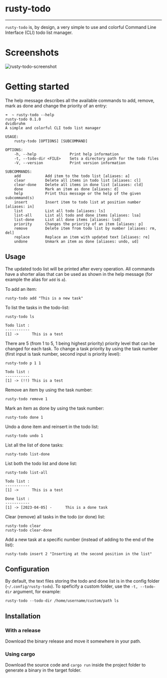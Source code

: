 # rusty-todo
------------
```rusty-todo``` is, by design, a very simple to use and colorful Command Line Interface (CLI) todo list manager.

# Screenshots

![rusty-todo-screenshot](images/rusty-todo-ls.png)

# Getting started

The help message describes all the available commands to add, remove, mark as done and change the priority of an entry:

```
➜  ~ rusty-todo --help
rusty-todo 0.1.0
dvidbruhm
A simple and colorful CLI todo list manager

USAGE:
    rusty-todo [OPTIONS] [SUBCOMMAND]

OPTIONS:
    -h, --help               Print help information
    -t, --todo-dir <FILE>    Sets a directory path for the todo files
    -V, --version            Print version information

SUBCOMMANDS:
    add           Add item to the todo list [aliases: a]
    clear         Delete all items in todo list [aliases: cl]
    clear-done    Delete all items in done list [aliases: cld]
    done          Mark an item as done [aliases: d]
    help          Print this message or the help of the given subcommand(s)
    insert        Insert item to todo list at position number [aliases: in]
    list          List all todo [aliases: ls]
    list-all      List all todo and done items [aliases: lsa]
    list-done     List all done items [aliases: lsd]
    priority      Changes the priority of an item [aliases: p]
    remove        Delete item from todo list by number [aliases: rm, del]
    replace       Replace an item with updated text [aliases: re]
    undone        Unmark an item as done [aliases: undo, ud]
```

## Usage

The updated todo list will be printed after every operation. All commands have a shorter alias that can be used as shown in the help message (for example the alias for ```add``` is ```a```).

To add an item:
```
rusty-todo add "This is a new task"
```

To list the tasks in the todo-list:
```
rusty-todo ls

Todo list : 
-----------
[1] ->      This is a test
```

There are 5 (from 1 to 5, 1 being highest priority) priority level that can be changed for each task. To change a task priority by using the task number (first input is task number, second input is priority level):
```
rusty-todo p 1 1

Todo list : 
-----------
[1] -> (!!) This is a test
```

Remove an item by using the task number:
```
rusty-todo remove 1
```

Mark an item as done by using the task number:
```
rusty-todo done 1
```

Undo a done item and reinsert in the todo list:
```
rusty-todo undo 1
```

List all the list of done tasks:
```
rusty-todo list-done
```

List both the todo list and done list:
```
rusty-todo list-all

Todo list : 
-----------
[1] ->      This is a test

Done list : 
-----------
[1] -> [2023-04-05] -      This is a done task
```

Clear (remove) all tasks in the todo (or done) list:
```
rusty-todo clear
rusty-todo clear-done
```

Add a new task at a specific number (instead of adding to the end of the list):
```
rusty-todo insert 2 "Inserting at the second position in the list"
```

## Configuration

By default, the text files storing the todo and done list is in the config folder (```~/.config/rusty-todo```). To speficify a custom folder, use the ```-t, --todo-dir``` argument, for example:

```
rusty-todo --todo-dir /home/username/custom/path ls
```

## Installation

### With a release

Download the binary release and move it somewhere in your path.

### Using cargo

Download the source code and ```cargo run``` inside the project folder to generate a binary in the target folder.
